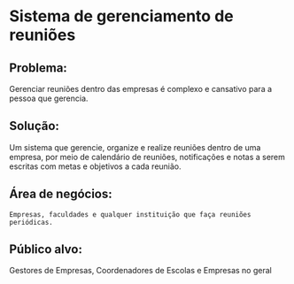 # Sistema de gerenciamento de reuniões

## Problema:
Gerenciar reuniões dentro das empresas é complexo e cansativo para a pessoa que gerencia.

## Solução: 
Um sistema que gerencie, organize e realize reuniões dentro de uma empresa, por meio de calendário de reuniões, notificações e notas a serem escritas com metas e objetivos a cada reunião.

## Área de negócios:
	Empresas, faculdades e qualquer instituição que faça reuniões periódicas.

## Público alvo: 
Gestores de Empresas, Coordenadores de Escolas e Empresas no geral
